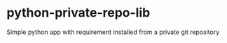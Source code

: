 # python-private-repo-lib
Simple python app with requirement installed from a private git repository
